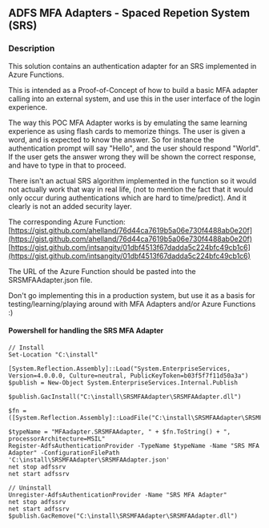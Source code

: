 ## ADFS MFA Adapters - Spaced Repetion System (SRS)


### Description

This solution contains an authentication adapter for an SRS implemented in Azure Functions.

This is intended as a Proof-of-Concept of how to build a basic MFA adapter calling into an external system, and use this in the user interface of the login experience.

The way this POC MFA Adapter works is by emulating the same learning experience as using flash cards to memorize things. The user is given a word, and is expected to know the answer. So for instance the authentication prompt will say "Hello", and the user should respond "World". If the user gets the answer wrong they will be shown the correct response, and have to type in that to proceed.

There isn't an actual SRS algorithm implemented in the function so it would not actually work that way in real life, (not to mention the fact that it would only occur during authentications which are hard to time/predict). And it clearly is not an added security layer.

The corresponding Azure Function:  
[https://gist.github.com/ahelland/76d44ca7619b5a06e730f4488ab0e20f](https://gist.github.com/ahelland/76d44ca7619b5a06e730f4488ab0e20f)
[https://gist.github.com/intsangity/01dbf4513f67dadda5c224bfc49cb1c6](https://gist.github.com/intsangity/01dbf4513f67dadda5c224bfc49cb1c6)

The URL of the Azure Function should be pasted into the SRSMFAAdapter.json file.

Don't go implementing this in a production system, but use it as a basis for testing/learning/playing around with MFA Adapters and/or Azure Functions :)

#### Powershell for handling the SRS MFA Adapter ####
```
// Install
Set-Location "C:\install"

[System.Reflection.Assembly]::Load("System.EnterpriseServices, Version=4.0.0.0, Culture=neutral, PublicKeyToken=b03f5f7f11d50a3a")
$publish = New-Object System.EnterpriseServices.Internal.Publish

$publish.GacInstall("C:\install\SRSMFAAdapter\SRSMFAAdapter.dll")

$fn = ([System.Reflection.Assembly]::LoadFile("C:\install\SRSMFAAdapter\SRSMFAAdapter.dll")).FullName

$typeName = "MFAadapter.SRSMFAAdapter, " + $fn.ToString() + ", processorArchitecture=MSIL"
Register-AdfsAuthenticationProvider -TypeName $typeName -Name "SRS MFA Adapter" -ConfigurationFilePath 'C:\install\SRSMFAAdapter\SRSMFAAdapter.json'
net stop adfssrv
net start adfssrv

// Uninstall
Unregister-AdfsAuthenticationProvider -Name "SRS MFA Adapter"
net stop adfssrv
net start adfssrv
$publish.GacRemove("C:\install\SRSMFAAdapter\SRSMFAAdapter.dll")
```
